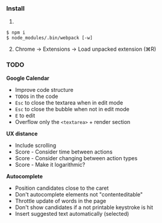 ### Install

1. &nbsp;
  ```
  $ npm i
  $ node_modules/.bin/webpack [-w]
  ```
2. Chrome → Extensions → Load unpacked extension (⌘R)

### TODO

**Google Calendar**

- Improve code structure
- `TODO`s in the code
- `Esc` to close the textarea when in edit mode
- `Esc` to close the bubble when not in edit mode
- `E` to edit
- Overflow only the `<textarea>` + render section

**UX distance**

- Include scrolling
- Score - Consider time between actions
- Score - Consider changing between action types
- Score - Make it logarithmic?

**Autocomplete**

- Position candidates close to the caret
- Don't autocomplete elements not "contenteditable"
- Throttle update of words in the page
- Don't show candidates if a not printable keystroke is hit
- Insert suggested text automatically (selected)
